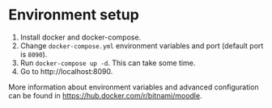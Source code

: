 # Environment setup

1. Install docker and docker-compose.
1. Change `docker-compose.yml` environment variables and port (default port is `8090`).
1. Run `docker-compose up -d`. This can take some time.
1. Go to http://localhost:8090.

More information about environment variables and advanced configuration can be found in https://hub.docker.com/r/bitnami/moodle.
